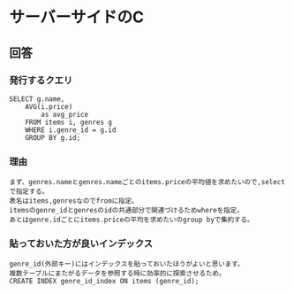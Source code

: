 # サーバーサイドのC
## 回答
### 発行するクエリ
    SELECT g.name,  
        AVG(i.price)  
            as avg_price  
        FROM items i, genres g  
        WHERE i.genre_id = g.id  
        GROUP BY g.id;  
### 理由
    まず、genres.nameとgenres.nameごとのitems.priceの平均値を求めたいので,selectで指定する。  
    表名はitems,genresなのでfromに指定。  
    itemsのgenre_idとgenresのidの共通部分で関連づけるためwhereを指定。  
    あとはgenre.idごとにitems.priceの平均を求めたいのgroup byで集約する。  
### 貼っておいた方が良いインデックス
    genre_id(外部キー)にはインデックスを貼っておいたほうがよいと思います。  
    複数テーブルにまたがるデータを参照する時に効率的に探索させるため。  
    CREATE INDEX genre_id_index ON items (genre_id);  